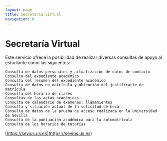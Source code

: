 ```yaml
---
layout: page
title: Secretaría Virtual
navigation: 6
---
```


# Secretaría Virtual
Este servicio ofrece la posibilidad de realizar diversas consultas de apoyo al estudiante como las siguientes:
```
Consulta de datos personales y actualización de datos de contacto
Consulta del expediente académico
Consulta del resumen del expediente académico
Consulta de datos de matrícula y obtención del justificante de matrícula
Consulta del horario de clases
Consultas de las actas académicas
Consulta de calendario de exámenes: llamamientos
Consulta y situación actual de la solicitud de beca
Consulta de datos de la prueba de acceso realizada en la Universidad de Sevilla
Consulta de la puntuación académica para la automatrícula
Consulta de los horarios de tutorías
```
[https://sevius.us.es](https://sevius.us.es)
